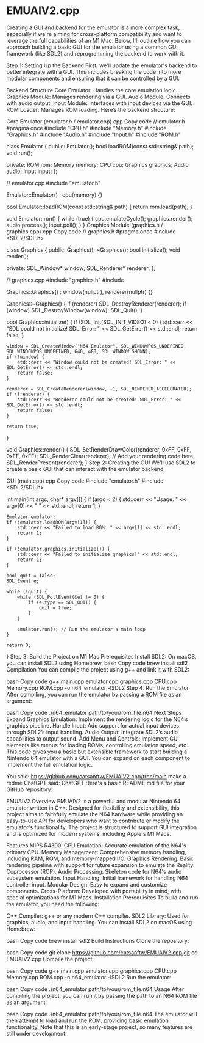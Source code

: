 # EMUAIV2.cpp
Creating a GUI and backend for the emulator is a more complex task, especially if we're aiming for cross-platform compatibility and want to leverage the full capabilities of an M1 Mac. Below, I'll outline how you can approach building a basic GUI for the emulator using a common GUI framework (like SDL2) and reprogramming the backend to work with it.

Step 1: Setting Up the Backend
First, we'll update the emulator's backend to better integrate with a GUI. This includes breaking the code into more modular components and ensuring that it can be controlled by a GUI.

Backend Structure
Core Emulator: Handles the core emulation logic.
Graphics Module: Manages rendering via a GUI.
Audio Module: Connects with audio output.
Input Module: Interfaces with input devices via the GUI.
ROM Loader: Manages ROM loading.
Here’s the backend structure:

Core Emulator (emulator.h / emulator.cpp)
cpp
Copy code
// emulator.h
#pragma once
#include "CPU.h"
#include "Memory.h"
#include "Graphics.h"
#include "Audio.h"
#include "Input.h"
#include "ROM.h"

class Emulator {
public:
    Emulator();
    bool loadROM(const std::string& path);
    void run();

private:
    ROM rom;
    Memory memory;
    CPU cpu;
    Graphics graphics;
    Audio audio;
    Input input;
};

// emulator.cpp
#include "emulator.h"

Emulator::Emulator() : cpu(memory) {}

bool Emulator::loadROM(const std::string& path) {
    return rom.load(path);
}

void Emulator::run() {
    while (true) {
        cpu.emulateCycle();
        graphics.render();
        audio.process();
        input.poll();
    }
}
Graphics Module (graphics.h / graphics.cpp)
cpp
Copy code
// graphics.h
#pragma once
#include <SDL2/SDL.h>

class Graphics {
public:
    Graphics();
    ~Graphics();
    bool initialize();
    void render();

private:
    SDL_Window* window;
    SDL_Renderer* renderer;
};

// graphics.cpp
#include "graphics.h"
#include <iostream>

Graphics::Graphics() : window(nullptr), renderer(nullptr) {}

Graphics::~Graphics() {
    if (renderer) SDL_DestroyRenderer(renderer);
    if (window) SDL_DestroyWindow(window);
    SDL_Quit();
}

bool Graphics::initialize() {
    if (SDL_Init(SDL_INIT_VIDEO) < 0) {
        std::cerr << "SDL could not initialize! SDL_Error: " << SDL_GetError() << std::endl;
        return false;
    }

    window = SDL_CreateWindow("N64 Emulator", SDL_WINDOWPOS_UNDEFINED, SDL_WINDOWPOS_UNDEFINED, 640, 480, SDL_WINDOW_SHOWN);
    if (!window) {
        std::cerr << "Window could not be created! SDL_Error: " << SDL_GetError() << std::endl;
        return false;
    }

    renderer = SDL_CreateRenderer(window, -1, SDL_RENDERER_ACCELERATED);
    if (!renderer) {
        std::cerr << "Renderer could not be created! SDL_Error: " << SDL_GetError() << std::endl;
        return false;
    }

    return true;
}

void Graphics::render() {
    SDL_SetRenderDrawColor(renderer, 0xFF, 0xFF, 0xFF, 0xFF);
    SDL_RenderClear(renderer);
    // Add your rendering code here
    SDL_RenderPresent(renderer);
}
Step 2: Creating the GUI
We'll use SDL2 to create a basic GUI that can interact with the emulator backend.

GUI (main.cpp)
cpp
Copy code
#include "emulator.h"
#include <SDL2/SDL.h>

int main(int argc, char* argv[]) {
    if (argc < 2) {
        std::cerr << "Usage: " << argv[0] << " <ROM file>" << std::endl;
        return 1;
    }

    Emulator emulator;
    if (!emulator.loadROM(argv[1])) {
        std::cerr << "Failed to load ROM: " << argv[1] << std::endl;
        return 1;
    }

    if (!emulator.graphics.initialize()) {
        std::cerr << "Failed to initialize graphics!" << std::endl;
        return 1;
    }

    bool quit = false;
    SDL_Event e;

    while (!quit) {
        while (SDL_PollEvent(&e) != 0) {
            if (e.type == SDL_QUIT) {
                quit = true;
            }
        }

        emulator.run(); // Run the emulator's main loop
    }

    return 0;
}
Step 3: Build the Project on M1 Mac
Prerequisites
Install SDL2: On macOS, you can install SDL2 using Homebrew.
bash
Copy code
brew install sdl2
Compilation
You can compile the project using g++ and link it with SDL2:

bash
Copy code
g++ main.cpp emulator.cpp graphics.cpp CPU.cpp Memory.cpp ROM.cpp -o n64_emulator -lSDL2
Step 4: Run the Emulator
After compiling, you can run the emulator by passing a ROM file as an argument:

bash
Copy code
./n64_emulator path/to/your/rom_file.n64
Next Steps
Expand Graphics Emulation: Implement the rendering logic for the N64’s graphics pipeline.
Handle Input: Add support for actual input devices through SDL2’s input handling.
Audio Output: Integrate SDL2’s audio capabilities to output sound.
Add Menu and Controls: Implement GUI elements like menus for loading ROMs, controlling emulation speed, etc.
This code gives you a basic but extensible framework to start building a Nintendo 64 emulator with a GUI. You can expand on each component to implement the full emulation logic.






You said:
https://github.com/catsanftw/EMUAIV2.cpp/tree/main make a redme
ChatGPT said:
ChatGPT
Here's a basic README.md file for your GitHub repository:

EMUAIV2
Overview
EMUAIV2 is a powerful and modular Nintendo 64 emulator written in C++. Designed for flexibility and extensibility, this project aims to faithfully emulate the N64 hardware while providing an easy-to-use API for developers who want to contribute or modify the emulator's functionality. The project is structured to support GUI integration and is optimized for modern systems, including Apple's M1 Macs.

Features
MIPS R4300i CPU Emulation: Accurate emulation of the N64's primary CPU.
Memory Management: Comprehensive memory handling, including RAM, ROM, and memory-mapped I/O.
Graphics Rendering: Basic rendering pipeline with support for future expansion to emulate the Reality Coprocessor (RCP).
Audio Processing: Skeleton code for N64's audio subsystem emulation.
Input Handling: Initial framework for handling N64 controller input.
Modular Design: Easy to expand and customize components.
Cross-Platform: Developed with portability in mind, with special optimizations for M1 Macs.
Installation
Prerequisites
To build and run the emulator, you need the following:

C++ Compiler: g++ or any modern C++ compiler.
SDL2 Library: Used for graphics, audio, and input handling.
You can install SDL2 on macOS using Homebrew:

bash
Copy code
brew install sdl2
Build Instructions
Clone the repository:

bash
Copy code
git clone https://github.com/catsanftw/EMUAIV2.cpp.git
cd EMUAIV2.cpp
Compile the project:

bash
Copy code
g++ main.cpp emulator.cpp graphics.cpp CPU.cpp Memory.cpp ROM.cpp -o n64_emulator -lSDL2
Run the emulator:

bash
Copy code
./n64_emulator path/to/your/rom_file.n64
Usage
After compiling the project, you can run it by passing the path to an N64 ROM file as an argument:

bash
Copy code
./n64_emulator path/to/your/rom_file.n64
The emulator will then attempt to load and run the ROM, providing basic emulation functionality. Note that this is an early-stage project, so many features are still under development.

